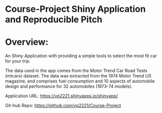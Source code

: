 # Course-Project Shiny Application and Reproducible Pitch  

# Overview:  
An Shiny Application with providing a simple tools to select the most fit car for your trip.

The data used in the app comes from the Motor Trend Car Road Tests (mtcars) dataset. The data was extracted from the 1974 Motor Trend US magazine, and comprises fuel consumption and 10 aspects of automobile design and performance for 32 automobiles (1973-74 models).

Application URL: https://vp2221.shinyapps.io/shinyapp/

Git-hub Repo: https://github.com/vp2221/Course-Project
